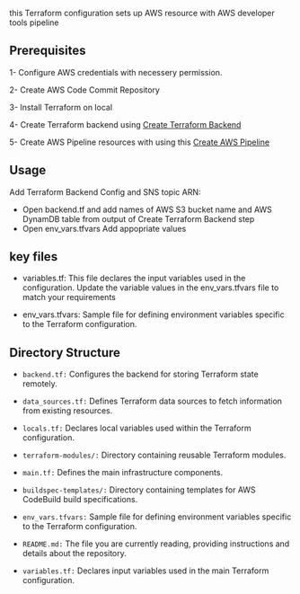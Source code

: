 this Terraform configuration sets up AWS resource with AWS developer tools pipeline

## Prerequisites

1- Configure AWS credentials with necessery permission.

2- Create AWS Code Commit Repository

3- Install Terraform on local

4- Create Terraform backend using [Create Terraform Backend](./terraform-modules/create-terraform-backend)

5- Create AWS Pipeline resources with using this [Create AWS Pipeline](./terraform-modules/terraform-aws-developertools-pipeline)

## Usage

Add Terraform Backend Config and SNS topic ARN:

* Open backend.tf and add names of AWS S3 bucket name and AWS DynamDB table from output of Create Terraform Backend step
* Open env_vars.tfvars Add appopriate values

## key files

* variables.tf: This file declares the input variables used in the configuration. Update the variable values in the env_vars.tfvars file to match your requirements

* env_vars.tfvars: Sample file for defining environment variables specific to the Terraform configuration.

## Directory Structure

* `backend.tf:` Configures the backend for storing Terraform state remotely.

* `data_sources.tf:` Defines Terraform data sources to fetch information from existing resources.

* `locals.tf:` Declares local variables used within the Terraform configuration.

* `terraform-modules/:` Directory containing reusable Terraform modules.

* `main.tf:` Defines the main infrastructure components.

* `buildspec-templates/:` Directory containing templates for AWS CodeBuild build specifications.

* `env_vars.tfvars:` Sample file for defining environment variables specific to the Terraform configuration.

* `README.md:` The file you are currently reading, providing instructions and details about the repository.

* `variables.tf:` Declares input variables used in the main Terraform configuration.
